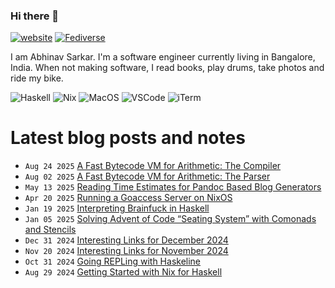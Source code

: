 ### Hi there 👋

[![website](https://img.shields.io/badge/abhinavsarkar.net-blueviolet?style=for-the-badge)](https://abhinavsarkar.net)
<a rel="nofollow me" href="https://fantastic.earth/@abnv"><img style="max-width: 100%;" src="https://img.shields.io/mastodon/follow/109392551762673142?color=%23595aff&amp;domain=https%3A%2F%2Ffantastic.earth&amp;label=%40abnv&amp;logo=Mastodon&amp;logoColor=%23fff&amp;style=for-the-badge" alt="Fediverse"></a>

I am Abhinav Sarkar. I'm a software engineer currently living in Bangalore, India. When not making software, I read books, play drums, take photos and ride my bike.

![Haskell](https://img.shields.io/badge/Haskell-5D4F85?style=for-the-badge&logo=haskell&logoColor=white)
![Nix](https://img.shields.io/badge/NixOS-5277C3?style=for-the-badge&logo=nixos&logoColor=white)
![MacOS](https://img.shields.io/badge/mac%20os-000000?style=for-the-badge&logo=apple&logoColor=white)
![VSCode](https://img.shields.io/badge/Zed-000000?style=for-the-badge&logo=zedindustries&logoColor=white)
![iTerm](https://img.shields.io/badge/Ghostty-000000?style=for-the-badge&logo=iterm2&logoColor=white)

# Latest blog posts and notes
<!-- BLOG-POST-LIST:START -->
 - <code>Aug 24 2025</code> [A Fast Bytecode VM for Arithmetic: The Compiler](https://abhinavsarkar.net/posts/arithmetic-bytecode-vm-compiler/?mtm_campaign=feed) 
 - <code>Aug 02 2025</code> [A Fast Bytecode VM for Arithmetic: The Parser](https://abhinavsarkar.net/posts/arithmetic-bytecode-vm-parser/?mtm_campaign=feed) 
 - <code>May 13 2025</code> [Reading Time Estimates for Pandoc Based Blog Generators](https://abhinavsarkar.net/notes/2025-pandoc-reading-time/?mtm_campaign=feed) 
 - <code>Apr 20 2025</code> [Running a Goaccess Server on NixOS](https://abhinavsarkar.net/notes/2025-goaccess-server-on-nixos/?mtm_campaign=feed) 
 - <code>Jan 19 2025</code> [Interpreting Brainfuck in Haskell](https://abhinavsarkar.net/posts/brainfuck-interpreter/?mtm_campaign=feed) 
 - <code>Jan 05 2025</code> [Solving Advent of Code “Seating System” with Comonads and Stencils](https://abhinavsarkar.net/posts/solving-aoc20-seating-system/?mtm_campaign=feed) 
 - <code>Dec 31 2024</code> [Interesting Links for December 2024](https://abhinavsarkar.net/notes/2024-links-12/?mtm_campaign=feed) 
 - <code>Nov 20 2024</code> [Interesting Links for November 2024](https://abhinavsarkar.net/notes/2024-links-11/?mtm_campaign=feed) 
 - <code>Oct 31 2024</code> [Going REPLing with Haskeline](https://abhinavsarkar.net/posts/repling-with-haskeline/?mtm_campaign=feed) 
 - <code>Aug 29 2024</code> [Getting Started with Nix for Haskell](https://abhinavsarkar.net/posts/nix-for-haskell/?mtm_campaign=feed) <!-- BLOG-POST-LIST:END -->
